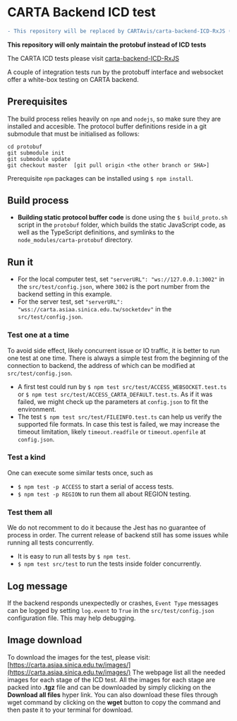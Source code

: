 # CARTA Backend ICD test
```diff
- This repository will be replaced by CARTAvis/carta-backend-ICD-RxJS (2023 Feb 02).
```

**This repository will only maintain the protobuf instead of ICD tests**

The CARTA ICD tests please visit [carta-backend-ICD-RxJS](https://github.com/CARTAvis/carta-backend-ICD-RxJS)

A couple of integration tests run by the protobuff interface and websocket offer a white-box testing on CARTA backend.

## Prerequisites
The build process relies heavily on `npm` and `nodejs`, so make sure they are installed and accesible. The protocol buffer definitions reside in a git submodule that must be initialised as follows:
```
cd protobuf
git submodule init
git submodule update
git checkout master  [git pull origin <the other branch or SHA>]
```
Prerequisite `npm` packages can be installed using `$ npm install`.

## Build process
* **Building static protocol buffer code** is done using the `$ build_proto.sh` script in the `protobuf` folder, which builds the static JavaScript code, as well as the TypeScript definitions, and symlinks to the `node_modules/carta-protobuf` directory.

## Run it
* For the local computer test, set
`"serverURL": "ws://127.0.0.1:3002"` 
in the `src/test/config.json`, where `3002` is the port number from the backend setting in this example.
* For the server test, set
`"serverURL": "wss://carta.asiaa.sinica.edu.tw/socketdev"` 
in the `src/test/config.json`.
### Test one at a time
To avoid side effect, likely concurrent issue or IO traffic, it is better to run one test at one time. There is always a simple test from the beginning of the connection to backend, the address of which can be modified at `src/test/config.json`.
* A first test could run by 
`$ npm test src/test/ACCESS_WEBSOCKET.test.ts` or 
`$ npm test src/test/ACCESS_CARTA_DEFAULT.test.ts`. 
As if it was failed, we might check up the parameters at `config.json` to fit the environment.
* The test `$ npm test src/test/FILEINFO.test.ts` can help us verify the supported file formats. In case this test is failed, we may increase the timeout limitation, likely `timeout.readfile` or `timeout.openfile` at `config.json`.

### Test a kind
One can execute some similar tests once, such as 
* `$ npm test -p ACCESS` to start a serial of access tests.
* `$ npm test -p REGION` to run them all about REGION testing.

### Test them all
We do not recomment to do it because the Jest has no guarantee of process in order. The current release of backend still has some issues while running all tests concurrently.
* It is easy to run all tests by `$ npm test`.
* `$ npm test src/test` to run the tests inside folder concurrently.

## Log message
If the backend responds unexpectedly or crashes, `Event Type` messages can be logged by setting `log.event` to `True` in the `src/test/config.json` configuration file. This may help debugging. 

## Image download
To download the images for the test, please visit:
[https://carta.asiaa.sinica.edu.tw/images/](https://carta.asiaa.sinica.edu.tw/images/)
The webpage list all the needed images for each stage of the ICD test. All the images for each stage are packed into **.tgz** file and can be downloaded by simply clicking on the **Download all files** hyper link. You can also download these files through wget command by clicking on the **wget** button to copy the command and then paste it to your terminal for download.
